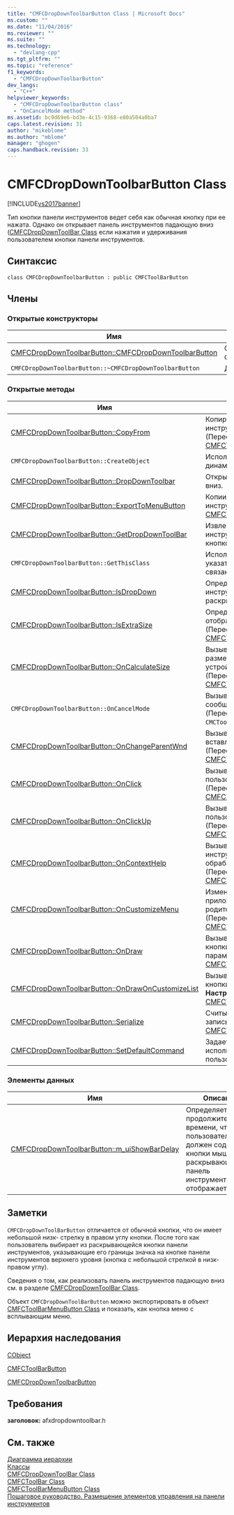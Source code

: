 ```yaml
---
title: "CMFCDropDownToolbarButton Class | Microsoft Docs"
ms.custom: ""
ms.date: "11/04/2016"
ms.reviewer: ""
ms.suite: ""
ms.technology: 
  - "devlang-cpp"
ms.tgt_pltfrm: ""
ms.topic: "reference"
f1_keywords: 
  - "CMFCDropDownToolbarButton"
dev_langs: 
  - "C++"
helpviewer_keywords: 
  - "CMFCDropDownToolbarButton class"
  - "OnCancelMode method"
ms.assetid: bc9d69e6-bd3e-4c15-9368-e80a504a0ba7
caps.latest.revision: 31
author: "mikeblome"
ms.author: "mblome"
manager: "ghogen"
caps.handback.revision: 33
---
```

# CMFCDropDownToolbarButton Class
[!INCLUDE[vs2017banner](../../assembler/inline/includes/vs2017banner.md)]

Тип кнопки панели инструментов ведет себя как обычная кнопку при ее нажата.  Однако он открывает панель инструментов падающую вниз \([CMFCDropDownToolBar Class](../../mfc/reference/cmfcdropdowntoolbar-class.md) если нажатия и удерживания пользователем кнопки панели инструментов.  
  
## Синтаксис  
  
```  
class CMFCDropDownToolbarButton : public CMFCToolBarButton  
```  
  
## Члены  
  
### Открытые конструкторы  
  
|Имя|Описание|  
|---------|--------------|  
|[CMFCDropDownToolbarButton::CMFCDropDownToolbarButton](../Topic/CMFCDropDownToolbarButton::CMFCDropDownToolbarButton.md)|Создает объект `CMFCDropDownToolbarButton`.|  
|`CMFCDropDownToolbarButton::~CMFCDropDownToolbarButton`|Деструктор.|  
  
### Открытые методы  
  
|Имя|Описание|  
|---------|--------------|  
|[CMFCDropDownToolbarButton::CopyFrom](../Topic/CMFCDropDownToolbarButton::CopyFrom.md)|Копирует свойства другой кнопки панели инструментов с текущим кнопке.  \(Переопределяет [CMFCToolBarButton::CopyFrom](../Topic/CMFCToolBarButton::CopyFrom.md)\).|  
|`CMFCDropDownToolbarButton::CreateObject`|Используемый платформой, чтобы создать динамический экземпляр этого типа класса.|  
|[CMFCDropDownToolbarButton::DropDownToolbar](../Topic/CMFCDropDownToolbarButton::DropDownToolbar.md)|Открывает панель инструментов падающую вниз.|  
|[CMFCDropDownToolbarButton::ExportToMenuButton](../Topic/CMFCDropDownToolbarButton::ExportToMenuButton.md)|Копии вставке СМС из кнопок панели инструментов в меню.  \(Переопределяет [CMFCToolBarButton::ExportToMenuButton](../Topic/CMFCToolBarButton::ExportToMenuButton.md)\).|  
|[CMFCDropDownToolbarButton::GetDropDownToolBar](../Topic/CMFCDropDownToolbarButton::GetDropDownToolBar.md)|Извлекает раскрывающаяся панель инструментов, которая сопоставлена с кнопкой.|  
|`CMFCDropDownToolbarButton::GetThisClass`|Используемый платформой для получения указателя на объект [CRuntimeClass](../Topic/CRuntimeClass%20Structure.md), который связан с этим типом класса.|  
|[CMFCDropDownToolbarButton::IsDropDown](../Topic/CMFCDropDownToolbarButton::IsDropDown.md)|Определяет, является ли панель инструментов в данный момент раскрывающаяся открыта.|  
|[CMFCDropDownToolbarButton::IsExtraSize](../Topic/CMFCDropDownToolbarButton::IsExtraSize.md)|Определяет, является ли кнопка может отображаться с расширенной границей.  \(Переопределяет [CMFCToolBarButton::IsExtraSize](../Topic/CMFCToolBarButton::IsExtraSize.md)\).|  
|[CMFCDropDownToolbarButton::OnCalculateSize](../Topic/CMFCDropDownToolbarButton::OnCalculateSize.md)|Вызываемый платформой, чтобы вычислить размер кнопки для указанного контекста устройства и состояния закрепления.  \(Переопределяет [CMFCToolBarButton::OnCalculateSize](../Topic/CMFCToolBarButton::OnCalculateSize.md)\).|  
|`CMFCDropDownToolbarButton::OnCancelMode`|Вызываемый платформой для обработки сообщения [WM\_CANCELMODE](http://msdn.microsoft.com/library/windows/desktop/ms632615).  \(Переопределяет `CMCToolBarButton::OnCancelMode`\).|  
|[CMFCDropDownToolbarButton::OnChangeParentWnd](../Topic/CMFCDropDownToolbarButton::OnChangeParentWnd.md)|Вызываемый платформой, если кнопка будет вставлена в новую панель инструментов.  \(Переопределяет [CMFCToolBarButton::OnChangeParentWnd](../Topic/CMFCToolBarButton::OnChangeParentWnd.md)\).|  
|[CMFCDropDownToolbarButton::OnClick](../Topic/CMFCDropDownToolbarButton::OnClick.md)|Вызываемый платформой, когда пользователь нажимает кнопку мыши.  \(Переопределяет [CMFCToolBarButton::OnClick](../Topic/CMFCToolBarButton::OnClick.md)\).|  
|[CMFCDropDownToolbarButton::OnClickUp](../Topic/CMFCDropDownToolbarButton::OnClickUp.md)|Вызываемый платформой, когда пользователь освобождает кнопки мыши.  \(Переопределяет [CMFCToolBarButton::OnClickUp](../Topic/CMFCToolBarButton::OnClickUp.md)\).|  
|[CMFCDropDownToolbarButton::OnContextHelp](../Topic/CMFCDropDownToolbarButton::OnContextHelp.md)|Вызываемый платформой если панель инструментов `WM_HELPHITTEST` родителя обрабатывающий сообщение.  \(Переопределяет [CMFCToolBarButton::OnContextHelp](../Topic/CMFCToolBarButton::OnContextHelp.md)\).|  
|[CMFCDropDownToolbarButton::OnCustomizeMenu](../Topic/CMFCDropDownToolbarButton::OnCustomizeMenu.md)|Изменяет предоставленный меню, когда приложение отображает контекстное меню в родительской панели инструментов.  \(Переопределяет [CMFCToolBarButton::OnCustomizeMenu](../Topic/CMFCToolBarButton::OnCustomizeMenu.md)\).|  
|[CMFCDropDownToolbarButton::OnDraw](../Topic/CMFCDropDownToolbarButton::OnDraw.md)|Вызываемый платформой для рисования кнопки с помощью указанных стилей и параметров.  \(Переопределяет [CMFCToolBarButton::OnDraw](../Topic/CMFCToolBarButton::OnDraw.md)\).|  
|[CMFCDropDownToolbarButton::OnDrawOnCustomizeList](../Topic/CMFCDropDownToolbarButton::OnDrawOnCustomizeList.md)|Вызываемый платформой для рисования кнопки на панели **Команды** диалогового окна **Настроить**.  \(Переопределяет [CMFCToolBarButton::OnDrawOnCustomizeList](../Topic/CMFCToolBarButton::OnDrawOnCustomizeList.md)\).|  
|[CMFCDropDownToolbarButton::Serialize](../Topic/CMFCDropDownToolbarButton::Serialize.md)|Считывает этот объект из архива или записывает его в архив.  \(Переопределяет [CMFCToolBarButton::Serialize](../Topic/CMFCToolBarButton::Serialize.md)\).|  
|[CMFCDropDownToolbarButton::SetDefaultCommand](../Topic/CMFCDropDownToolbarButton::SetDefaultCommand.md)|Задает команду, которую инфраструктура использует по умолчанию, когда пользователь нажимает кнопку.|  
  
### Элементы данных  
  
|Имя|Описание|  
|---------|--------------|  
|[CMFCDropDownToolbarButton::m\_uiShowBarDelay](../Topic/CMFCDropDownToolbarButton::m_uiShowBarDelay.md)|Определяет продолжительность времени, что пользователь должен содержать кнопки мыши до раскрывающаяся панель инструментов отображается.|  
  
## Заметки  
 `CMFCDropDownToolBarButton` отличается от обычной кнопки, что он имеет небольшой низк\- стрелку в правом углу кнопки.  После того как пользователь выбирает из раскрывающейся кнопки панели инструментов, указывающие его границы значка на кнопке панели инструментов верхнего уровня \(кнопка с небольшой стрелкой в низк\- правом углу\).  
  
 Сведения о том, как реализовать панель инструментов падающую вниз см. в разделе [CMFCDropDownToolBar Class](../../mfc/reference/cmfcdropdowntoolbar-class.md).  
  
 Объект `CMFCDropDownToolBarButton` можно экспортировать в объект [CMFCToolBarMenuButton Class](../../mfc/reference/cmfctoolbarmenubutton-class.md) и показать, как кнопка меню с всплывающим меню.  
  
## Иерархия наследования  
 [CObject](../Topic/CObject%20Class.md)  
  
 [CMFCToolBarButton](../../mfc/reference/cmfctoolbarbutton-class.md)  
  
 [CMFCDropDownToolbarButton](../../mfc/reference/cmfcdropdowntoolbarbutton-class.md)  
  
## Требования  
 **заголовок:**  afxdropdowntoolbar.h  
  
## См. также  
 [Диаграмма иерархии](../../mfc/hierarchy-chart.md)   
 [Классы](../Topic/MFC%20Classes.md)   
 [CMFCDropDownToolBar Class](../../mfc/reference/cmfcdropdowntoolbar-class.md)   
 [CMFCToolBar Class](../../mfc/reference/cmfctoolbar-class.md)   
 [CMFCToolBarMenuButton Class](../../mfc/reference/cmfctoolbarmenubutton-class.md)   
 [Пошаговое руководство. Размещение элементов управления на панели инструментов](../../mfc/walkthrough-putting-controls-on-toolbars.md)